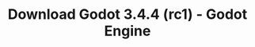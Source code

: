---
# Generated by /tools/generators/src/download_archive_generator !!! do not edit by hand !!!
title: 'Download Godot 3.4.4 (rc1) - Godot Engine'
type: 'download/archive'
name: '3.4.4'
flavor: 'rc1'
release_date: '2022-03-08T03:00:00-00:00'
release_notes: 'article/release-candidate-godot-3-4-4-rc-1/'
primaryPlatforms:
  - 'android.apk'
  - 'linux.64'
  - 'macos.universal'
  - 'windows.64'
  - 'linux_server.headless.64'
  - 'web'
  - 'templates'
links:
  android.apk:
    name: 'android.apk'
    title: 'Android'
    caption: 'APK Universal (ARM64 + ARMv7 + x86_64 + x86)'
    tags:
      - 'APK download'
      - 'ARM64/v7'
      - 'x86 (64 & 32 bit)'
    hosts:
      github_builds:
        regular: 'https://github.com/godotengine/godot-builds/releases/download/3.4.4-rc1/Godot_v3.4.4-rc1_android_editor.apk'
        mono: '#'
      github:
        regular: 'https://github.com/godotengine/godot/releases/download/3.4.4-rc1/Godot_v3.4.4-rc1_android_editor.apk'
        mono: '#'
  linux.64:
    name: 'linux.64'
    title: 'Linux'
    caption: 'Padrão (x86_64)'
    tags:
      - '64 bit'
    hosts:
      github_builds:
        regular: 'https://github.com/godotengine/godot-builds/releases/download/3.4.4-rc1/Godot_v3.4.4-rc1_x11.64.zip'
        mono: 'https://github.com/godotengine/godot-builds/releases/download/3.4.4-rc1/Godot_v3.4.4-rc1_mono_x11_64.zip'
      github:
        regular: 'https://github.com/godotengine/godot/releases/download/3.4.4-rc1/Godot_v3.4.4-rc1_x11.64.zip'
        mono: 'https://github.com/godotengine/godot/releases/download/3.4.4-rc1/Godot_v3.4.4-rc1_mono_x11_64.zip'
  macos.universal:
    name: 'macos.universal'
    title: 'macOS'
    caption: 'Universal (x86_64 + Silício da Apple)'
    tags:
      - 'Intel/Apple Silicon'
      - '64 bit'
    hosts:
      github_builds:
        regular: 'https://github.com/godotengine/godot-builds/releases/download/3.4.4-rc1/Godot_v3.4.4-rc1_osx.universal.zip'
        mono: 'https://github.com/godotengine/godot-builds/releases/download/3.4.4-rc1/Godot_v3.4.4-rc1_mono_osx.universal.zip'
      github:
        regular: 'https://github.com/godotengine/godot/releases/download/3.4.4-rc1/Godot_v3.4.4-rc1_osx.universal.zip'
        mono: 'https://github.com/godotengine/godot/releases/download/3.4.4-rc1/Godot_v3.4.4-rc1_mono_osx.universal.zip'
  windows.64:
    name: 'windows.64'
    title: 'Windows'
    caption: 'Padrão (x86_64)'
    tags:
      - '64 bit'
    hosts:
      github_builds:
        regular: 'https://github.com/godotengine/godot-builds/releases/download/3.4.4-rc1/Godot_v3.4.4-rc1_win64.exe.zip'
        mono: 'https://github.com/godotengine/godot-builds/releases/download/3.4.4-rc1/Godot_v3.4.4-rc1_mono_win64.zip'
      github:
        regular: 'https://github.com/godotengine/godot/releases/download/3.4.4-rc1/Godot_v3.4.4-rc1_win64.exe.zip'
        mono: 'https://github.com/godotengine/godot/releases/download/3.4.4-rc1/Godot_v3.4.4-rc1_mono_win64.zip'
  linux_server.headless.64:
    name: 'linux_server.headless.64'
    title: 'Linux Server'
    caption: 'Headless (x86_64)'
    tags:
      - '64 bit'
      - 'Headless'
    hosts:
      github_builds:
        regular: 'https://github.com/godotengine/godot-builds/releases/download/3.4.4-rc1/Godot_v3.4.4-rc1_linux_headless.64.zip'
        mono: 'https://github.com/godotengine/godot-builds/releases/download/3.4.4-rc1/Godot_v3.4.4-rc1_mono_linux_headless_64.zip'
      github:
        regular: 'https://github.com/godotengine/godot/releases/download/3.4.4-rc1/Godot_v3.4.4-rc1_linux_headless.64.zip'
        mono: 'https://github.com/godotengine/godot/releases/download/3.4.4-rc1/Godot_v3.4.4-rc1_mono_linux_headless_64.zip'
  web:
    name: 'web'
    title: 'Editor Web'
    caption: ''
    tags:
      - 'Self-hosted'
      - 'Cross-platform'
    hosts:
      github_builds:
        regular: 'https://github.com/godotengine/godot-builds/releases/download/3.4.4-rc1/Godot_v3.4.4-rc1_web_editor.zip'
        mono: '#'
      github:
        regular: 'https://github.com/godotengine/godot/releases/download/3.4.4-rc1/Godot_v3.4.4-rc1_web_editor.zip'
        mono: '#'
  linux.32:
    name: 'linux.32'
    title: 'Linux'
    caption: 'Padrão (x86)'
    tags:
      - '32 bit'
    hosts:
      github_builds:
        regular: 'https://github.com/godotengine/godot-builds/releases/download/3.4.4-rc1/Godot_v3.4.4-rc1_x11.32.zip'
        mono: 'https://github.com/godotengine/godot-builds/releases/download/3.4.4-rc1/Godot_v3.4.4-rc1_mono_x11_32.zip'
      github:
        regular: 'https://github.com/godotengine/godot/releases/download/3.4.4-rc1/Godot_v3.4.4-rc1_x11.32.zip'
        mono: 'https://github.com/godotengine/godot/releases/download/3.4.4-rc1/Godot_v3.4.4-rc1_mono_x11_32.zip'
  windows.32:
    name: 'windows.32'
    title: 'Windows'
    caption: 'Padrão (x86)'
    tags:
      - '32 bit'
    hosts:
      github_builds:
        regular: 'https://github.com/godotengine/godot-builds/releases/download/3.4.4-rc1/Godot_v3.4.4-rc1_win32.exe.zip'
        mono: 'https://github.com/godotengine/godot-builds/releases/download/3.4.4-rc1/Godot_v3.4.4-rc1_mono_win32.zip'
      github:
        regular: 'https://github.com/godotengine/godot/releases/download/3.4.4-rc1/Godot_v3.4.4-rc1_win32.exe.zip'
        mono: 'https://github.com/godotengine/godot/releases/download/3.4.4-rc1/Godot_v3.4.4-rc1_mono_win32.zip'
  linux_server.64:
    name: 'linux_server.64'
    title: 'Servidor Linux'
    caption: 'Padrão (x86_64)'
    tags:
      - '64 bit'
    hosts:
      github_builds:
        regular: 'https://github.com/godotengine/godot-builds/releases/download/3.4.4-rc1/Godot_v3.4.4-rc1_linux_server.64.zip'
        mono: 'https://github.com/godotengine/godot-builds/releases/download/3.4.4-rc1/Godot_v3.4.4-rc1_mono_linux_server_64.zip'
      github:
        regular: 'https://github.com/godotengine/godot/releases/download/3.4.4-rc1/Godot_v3.4.4-rc1_linux_server.64.zip'
        mono: 'https://github.com/godotengine/godot/releases/download/3.4.4-rc1/Godot_v3.4.4-rc1_mono_linux_server_64.zip'
  aar_library:
    name: 'aar_library'
    title: 'Biblioteca de AAR'
    caption: ''
    tags:
      - 'Android plugins'
      - 'Java'
      - 'Kotlin'
    hosts:
      github_builds:
        regular: 'https://github.com/godotengine/godot-builds/releases/download/3.4.4-rc1/godot-lib.3.4.4.rc1.release.aar'
        mono: 'https://github.com/godotengine/godot-builds/releases/download/3.4.4-rc1/godot-lib.3.4.4.rc1.mono.release.aar'
      github:
        regular: 'https://github.com/godotengine/godot/releases/download/3.4.4-rc1/godot-lib.3.4.4.rc1.release.aar'
        mono: 'https://github.com/godotengine/godot/releases/download/3.4.4-rc1/godot-lib.3.4.4.rc1.mono.release.aar'
  templates:
    name: 'templates'
    title: 'Modelos de exportação'
    caption: ''
    tags:
      - 'Utilizado para exportar os seus jogos para todas as plataformas suportadas'
    hosts:
      github_builds:
        regular: 'https://github.com/godotengine/godot-builds/releases/download/3.4.4-rc1/Godot_v3.4.4-rc1_export_templates.tpz'
        mono: 'https://github.com/godotengine/godot-builds/releases/download/3.4.4-rc1/Godot_v3.4.4-rc1_mono_export_templates.tpz'
      github:
        regular: 'https://github.com/godotengine/godot/releases/download/3.4.4-rc1/Godot_v3.4.4-rc1_export_templates.tpz'
        mono: 'https://github.com/godotengine/godot/releases/download/3.4.4-rc1/Godot_v3.4.4-rc1_mono_export_templates.tpz'
---